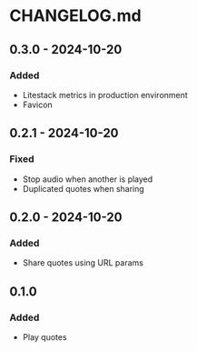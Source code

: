 # CHANGELOG.md

## 0.3.0 - 2024-10-20

### Added

- Litestack metrics in production environment
- Favicon

## 0.2.1 - 2024-10-20

### Fixed

- Stop audio when another is played
- Duplicated quotes when sharing

## 0.2.0 - 2024-10-20

### Added

- Share quotes using URL params

## 0.1.0

### Added

- Play quotes
